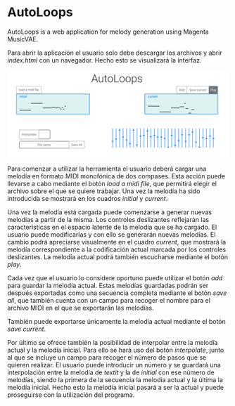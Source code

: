 # AutoLoops

AutoLoops is a web application for melody generation using Magenta MusicVAE.

Para abrir la aplicación el usuario solo debe descargar los archivos y abrir _index.html_ con un navegador. Hecho esto se visualizará la interfaz.

![Interfaz de AutoLoops](img/autoloops.png)

Para comenzar a utilizar la herramienta el usuario deberá cargar una melodía en formato MIDI monofónica de dos compases. Esta acción puede llevarse a cabo mediante el botón _load a midi file_, que permitirá elegir el archivo sobre el que se quiere trabajar. Una vez la melodía ha sido introducida se mostrará en los cuadros _initial_ y _current_.

Una vez la melodía está cargada puede comenzarse a generar nuevas melodías a partir de la misma. Los controles deslizantes reflejarán las características en el espacio latente de la melodía que se ha cargado. El usuario puede modificarlas y con ello se generarán nuevas melodías. El cambio podrá apreciarse visualmente en el cuadro _current_, que mostrará la melodía correspondiente a la codificación actual marcada por los controles deslizantes. La melodía actual podrá también escucharse mediante el botón _play_.

Cada vez que el usuario lo considere oportuno puede utilizar el botón _add_ para guardar la melodía actual. Estas melodías guardadas podrán ser después exportadas como una secuencia completa mediante el botón _save all_, que también cuenta con un campo para recoger el nombre para el archivo MIDI en el que se exportarán las melodías.

También puede exportarse únicamente la melodía actual mediante el botón _save current_.

Por último se ofrece también la posibilidad de interpolar entre la melodía actual y la melodía inicial. Para ello se hará uso del botón _interpolate_, junto al que se incluye un campo para recoger el número de pasos que se quieren realizar. El usuario puede introducir un número y se guardará una interpolación entre la melodía de _textit_ y la de _initial_ con ese número de melodías, siendo la primera de la secuencia la melodía actual y la última la melodía inicial. Hecho esto la melodía inicial pasará a ser la actual y puede proseguirse con la utilización del programa.

